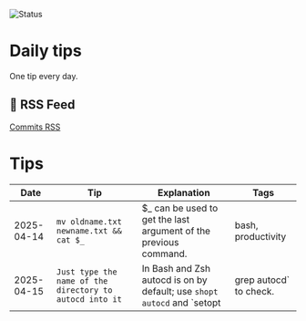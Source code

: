 ![Status](https://github.com/davetang/daily_tips/actions/workflows/daily-check.yml/badge.svg)

# Daily tips

One tip every day.

## 📡 RSS Feed

[Commits RSS](https://github.com/davetang/daily_tips/commits/main.atom)

# Tips

| Date | Tip | Explanation | Tags |
| --- | --- | --- | --- |
| 2025-04-14 | `mv oldname.txt newname.txt && cat $_` | $_ can be used to get the last argument of the previous command. | bash, productivity |
| 2025-04-15 | `Just type the name of the directory to autocd into it` | In Bash and Zsh autocd is on by default; use `shopt autocd` and `setopt | grep autocd` to check. | bash, zsh, productivity |
